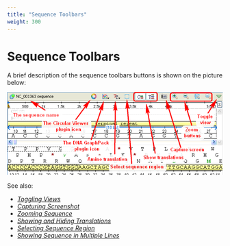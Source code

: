 ```yaml
---
title: "Sequence Toolbars"
weight: 300
---
```



# Sequence Toolbars

A brief description of the sequence toolbars buttons is shown on the picture below:


![](/images/65929377/65929378.png)

See also:

*   [_Toggling Views_](show-and-hide-sequence-view-components.md)
*   [_Capturing Screenshot_](exporting-sequence-image.md)
*   [_Zooming Sequence_](zooming-sequence.md)
*   [_Showing and Hiding Translations_](translating-nucleotide-sequence.md)
*   _[Selecting Sequence Region](selecting-sequence-region.md)_
*   _[Showing Sequence in Multiple Lines](showing-sequence-in-multiple-lines.md)_
